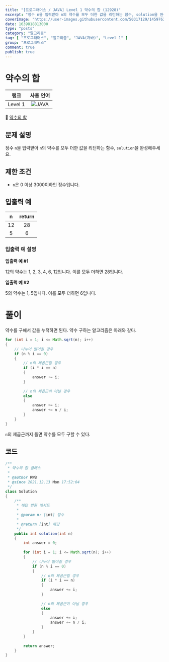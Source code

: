 ```yaml
---
title: "[프로그래머스 / JAVA] Level 1 약수의 합 (12928)"
excerpt: "정수 n을 입력받아 n의 약수를 모두 더한 값을 리턴하는 함수, solution을 완성해주세요."
coverImage: "https://user-images.githubusercontent.com/50317129/145976356-6b5d1430-31c0-4c34-829e-6be8f747ab19.png"
date: 1639818813000
type: "posts"
category: "알고리즘"
tag: [ "프로그래머스", "알고리즘", "JAVA(자바)", "Level 1" ]
group: "프로그래머스"
comment: true
publish: true
---
```


# 약수의 합

|  랭크   |                                                      사용 언어                                                      |
| :-----: | :-----------------------------------------------------------------------------------------------------------------: |
| Level 1 | ![JAVA](https://shields.io/badge/java-JDK%2011-lightgray?logo=java&style=plastic&logoColor=white&labelColor=orange) |

🔗 [약수의 합](https://programmers.co.kr/learn/courses/30/lessons/12928)





## 문제 설명

정수 `n`을 입력받아 `n`의 약수를 모두 더한 값을 리턴하는 함수, `solution`을 완성해주세요.





## 제한 조건

* `n`은 0 이상 3000이하인 정수입니다.





## 입출력 예

|   n   | return |
| :---: | :----: |
|  12   |   28   |
|   5   |   6    |



### 입출력 예 설명

**입출력 예 #1**

12의 약수는 1, 2, 3, 4, 6, 12입니다. 이를 모두 더하면 28입니다.

**입출력 예 #2**

5의 약수는 1, 5입니다. 이를 모두 더하면 6입니다.










# 풀이

약수를 구해서 값을 누적하면 된다. 약수 구하는 알고리즘은 아래와 같다.

``` java
for (int i = 1; i <= Math.sqrt(n); i++)
{
	// 나누어 떨어질 경우
	if (n % i == 0)
	{
		// n의 제곱근일 경우
		if (i * i == n)
		{
			answer += i;
		}
		
		// n의 제곱근이 아닐 경우
		else
		{
			answer += i;
			answer += n / i;
		}
	}
}
```

`n`의 제곱근까지 돌면 약수를 모두 구할 수 있다.





## 코드

``` java
/**
 * 약수의 합 클래스
 *
 * @author RWB
 * @since 2021.12.13 Mon 17:52:04
 */
class Solution
{
	/**
	 * 해답 반환 메서드
	 *
	 * @param n: [int] 정수
	 *
	 * @return [int] 해답
	 */
	public int solution(int n)
	{
		int answer = 0;
		
		for (int i = 1; i <= Math.sqrt(n); i++)
		{
			// 나누어 떨어질 경우
			if (n % i == 0)
			{
				// n의 제곱근일 경우
				if (i * i == n)
				{
					answer += i;
				}
				
				// n의 제곱근이 아닐 경우
				else
				{
					answer += i;
					answer += n / i;
				}
			}
		}
		
		return answer;
	}
}
```